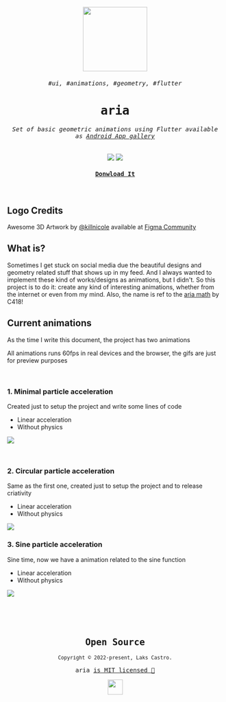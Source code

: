 <samp>

<p align="center">
  <img src="https://user-images.githubusercontent.com/51419598/148205944-eb601faa-3b7b-4eb0-85ec-c4a8c6f8c65a.png" height="150">
</p>

<samp><h6 align="center">#ui, #animations, #geometry, #flutter</h6></samp>
<samp><h1 align="center">aria</h1></samp>

<h6 align="center"><samp>Set of basic geometric animations using Flutter available as <a href="https://github.com/lakscastro/aria/releases"><samp>Android App gallery</samp></a></samp></h6>

<p align="center">
  <img src="https://img.shields.io/badge/flutter-22272E?&style=for-the-badge&logo=flutter&logoColor=65BFE7">
  <img src="https://img.shields.io/badge/dart-22272E?style=for-the-badge&logo=dart&logoColor=00CBB2">
</p>

<a href="https://github.com/lakscastro/aria/releases"><h4 align="center"><samp>Donwload It</samp></h4></a>

<br>

</samp>

## Logo Credits
 
Awesome 3D Artwork by [@killnicole](https://www.figma.com/@killnicole) available at [Figma Community](https://www.figma.com/community/file/917777039353073016)

## What is?

Sometimes I get stuck on social media due the beautiful designs and geometry related stuff that shows up in my feed. And I always wanted to implement these kind of works/designs as animations, but I didn't. So this project is to do it: create any kind of interesting animations, whether from the internet or even from my mind. Also, the name is ref to the [aria math](https://c418.bandcamp.com/track/aria-math) by C418!

## Current animations
  
As the time I write this document, the project has two animations

All animations runs 60fps in real devices and the browser, the gifs are just for preview purposes

<br />

### 1. Minimal particle acceleration

Created just to setup the project and write some lines of code

- Linear acceleration
- Without physics

<kbd><img src="https://user-images.githubusercontent.com/51419598/148213858-8255e069-d747-4054-9c87-add112a79a9d.gif"></kbd>
  
<br />

### 2. Circular particle acceleration

Same as the first one, created just to setup the project and to release criativity

- Linear acceleration
- Without physics

<kbd><img src="https://user-images.githubusercontent.com/51419598/148213862-be05ab37-b1ae-4f34-a05d-7530707a95e9.gif"></kbd>

### 3. Sine particle acceleration

Sine time, now we have a animation related to the sine function

- Linear acceleration
- Without physics

<kbd><img src="https://user-images.githubusercontent.com/51419598/148327185-251c66f3-9408-4076-b028-68377d315e6e.gif"></kbd>

<br />
<br />
<br />

<samp>

<h2 align="center">
  Open Source
</h2>
<p align="center">
  <sub>Copyright © 2022-present, Laks Castro.</sub>
</p>
<p align="center">aria <a href="/LICENSE">is MIT licensed 💖</a></p>
<p align="center">
  <img src="https://user-images.githubusercontent.com/51419598/148217822-c2a53850-27ab-4e5e-8acb-81fdcb3d9d64.png" width="35" />
</p>

</samp>
